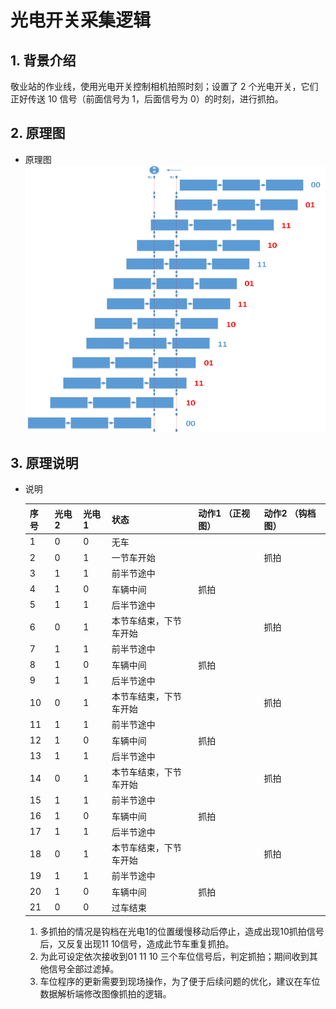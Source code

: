 # 光电开关采集逻辑

## 1. 背景介绍

敬业站的作业线，使用光电开关控制相机拍照时刻；设置了 2 个光电开关，它们正好传送 10 信号（前面信号为 1，后面信号为 0）的时刻，进行抓拍。

## 2. 原理图

- 原理图  
  ![image-20241003012222697](images/image-20241003012222697.png)

## 3. 原理说明

- 说明

  | 序号 | 光电2 | 光电1 | 状态                   | 动作1     （正视图） | 动作2     （钩档图） |
  | ---- | ----- | ----- | ---------------------- | -------------------- | -------------------- |
  | 1    | 0     | 0     | 无车                   |                      |                      |
  | 2    | 0     | 1     | 一节车开始             |                      | 抓拍                 |
  | 3    | 1     | 1     | 前半节途中             |                      |                      |
  | 4    | 1     | 0     | 车辆中间               | 抓拍                 |                      |
  | 5    | 1     | 1     | 后半节途中             |                      |                      |
  | 6    | 0     | 1     | 本节车结束，下节车开始 |                      | 抓拍                 |
  | 7    | 1     | 1     | 前半节途中             |                      |                      |
  | 8    | 1     | 0     | 车辆中间               | 抓拍                 |                      |
  | 9    | 1     | 1     | 后半节途中             |                      |                      |
  | 10   | 0     | 1     | 本节车结束，下节车开始 |                      | 抓拍                 |
  | 11   | 1     | 1     | 前半节途中             |                      |                      |
  | 12   | 1     | 0     | 车辆中间               | 抓拍                 |                      |
  | 13   | 1     | 1     | 后半节途中             |                      |                      |
  | 14   | 0     | 1     | 本节车结束，下节车开始 |                      | 抓拍                 |
  | 15   | 1     | 1     | 前半节途中             |                      |                      |
  | 16   | 1     | 0     | 车辆中间               | 抓拍                 |                      |
  | 17   | 1     | 1     | 后半节途中             |                      |                      |
  | 18   | 0     | 1     | 本节车结束，下节车开始 |                      | 抓拍                 |
  | 19   | 1     | 1     | 前半节途中             |                      |                      |
  | 20   | 1     | 0     | 车辆中间               | 抓拍                 |                      |
  | 21   | 0     | 0     | 过车结束               |                      |                      |

  1. 多抓拍的情况是钩档在光电1的位置缓慢移动后停止，造成出现10抓拍信号后，又反复出现11 10信号，造成此节车重复抓拍。
  2. 为此可设定依次接收到01 11 10 三个车位信号后，判定抓拍；期间收到其他信号全部过滤掉。
  3. 车位程序的更新需要到现场操作，为了便于后续问题的优化，建议在车位数据解析端修改图像抓拍的逻辑。
